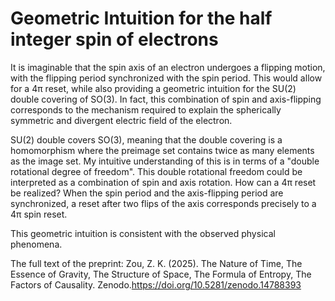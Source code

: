 # Geometric Intuition for the half integer spin of electrons

It is imaginable that the spin axis of an electron undergoes a flipping motion, with the flipping period synchronized with the spin period. This would allow for a 4π reset, while also providing a geometric intuition for the SU(2) double covering of SO(3). In fact, this combination of spin and axis-flipping corresponds to the mechanism required to explain the spherically symmetric and divergent electric field of the electron.

SU(2) double covers SO(3), meaning that the double covering is a homomorphism where the preimage set contains twice as many elements as the image set. My intuitive understanding of this is in terms of a "double rotational degree of freedom". This double rotational freedom could be interpreted as a combination of spin and axis rotation. How can a 4π reset be realized? When the spin period and the axis-flipping period are synchronized, a reset after two flips of the axis corresponds precisely to a 4π spin reset.

This geometric intuition is consistent with the observed physical phenomena.

The full text of the preprint: Zou, Z. K. (2025). The Nature of Time, The Essence of Gravity, The Structure of Space, The Formula of Entropy, The Factors of Causality. Zenodo.https://doi.org/10.5281/zenodo.14788393
